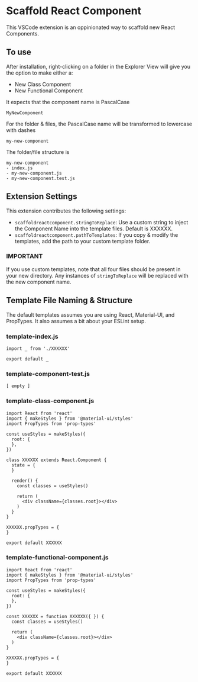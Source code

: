 # Scaffold React Component

This VSCode extension is an oppinionated way to scaffold new React Components.

## To use

After installation, right-clicking on a folder in the Explorer View will give you the option to make either a:

- New Class Component
- New Functional Component

It expects that the component name is PascalCase

`MyNewComponent`

For the folder & files, the PascalCase name will be transformed to lowercase with dashes

`my-new-component`

The folder/file structure is

```
my-new-component
- index.js
- my-new-component.js
- my-new-component.test.js
```

## Extension Settings

This extension contributes the following settings:

* `scaffoldreactcomponent.stringToReplace`: Use a custom string to inject the Component Name into the template files. Default is XXXXXX.
* `scaffoldreactcomponent.pathToTemplates`: If you copy & modify the templates, add the path to your custom template folder.

### IMPORTANT

If you use custom templates, note that all four files should be present in your new directory.
Any instances of `stringToReplace` will be replaced with the new component name.

## Template File Naming & Structure

The default templates assumes you are using React, Material-UI, and PropTypes. It also assumes a bit about your ESLint setup.

### template-index.js

```
import _ from './XXXXXX'

export default _
```

### template-component-test.js

```
[ empty ]
```

### template-class-component.js

```
import React from 'react'
import { makeStyles } from '@material-ui/styles'
import PropTypes from 'prop-types'

const useStyles = makeStyles({
  root: {
  },
})

class XXXXXX extends React.Component {
  state = {
  }

  render() {
    const classes = useStyles()
  
    return (
      <div className={classes.root}></div>
    )
  }
}

XXXXXX.propTypes = {
}

export default XXXXXX
```

### template-functional-component.js

```
import React from 'react'
import { makeStyles } from '@material-ui/styles'
import PropTypes from 'prop-types'

const useStyles = makeStyles({
  root: {
  },
})

const XXXXXX = function XXXXXX({ }) {
  const classes = useStyles()

  return (
    <div className={classes.root}></div>
  )
}

XXXXXX.propTypes = {
}

export default XXXXXX
```

